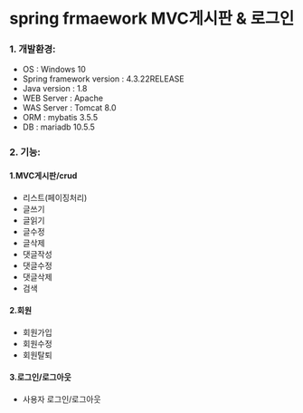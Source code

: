 # spring frmaework MVC게시판 & 로그인

### 1. 개발환경:  
   + OS : Windows 10  
   + Spring framework version : 4.3.22RELEASE  
   + Java version : 1.8  
   + WEB Server : Apache  
   + WAS Server : Tomcat 8.0  
   + ORM : mybatis 3.5.5  
   + DB : mariadb 10.5.5  

### 2. 기능:  
  #### 1.MVC게시판/crud    
  + 리스트(페이징처리)   
  + 글쓰기    
  + 글읽기    
  + 글수정   
  + 글삭제  
  + 댓글작성    
  + 댓글수정   
  + 댓글삭제    
  + 검색    
  
  #### 2.회원    
  + 회원가입    
  + 회원수정    
  + 회원탈퇴    
  
   #### 3.로그인/로그아웃    
  + 사용자 로그인/로그아웃   
  
   
